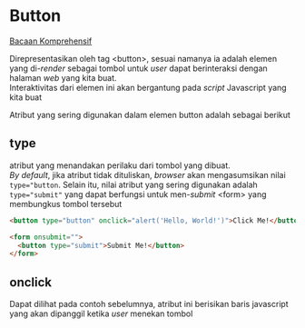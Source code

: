# Button
[Bacaan Komprehensif](https://developer.mozilla.org/en-US/docs/Web/HTML/Element/button)

Direpresentasikan oleh tag \<button>, sesuai namanya ia adalah elemen yang di-_render_ sebagai tombol untuk _user_ dapat berinteraksi dengan halaman _web_ yang kita buat.  
Interaktivitas dari elemen ini akan bergantung pada _script_ Javascript yang kita buat

Atribut yang sering digunakan dalam elemen button adalah sebagai berikut

## type
atribut yang menandakan perilaku dari tombol yang dibuat.  
_By default_, jika atribut tidak dituliskan, _browser_ akan mengasumsikan nilai `type="button`. Selain itu, nilai atribut yang sering digunakan adalah `type="submit"` yang dapat berfungsi untuk men-_submit_ \<form> yang membungkus tombol tersebut
```html
<button type="button" onclick="alert('Hello, World!')">Click Me!</button>

<form onsubmit="">
  <button type="submit">Submit Me!</button>
</form>
```

## onclick
Dapat dilihat pada contoh sebelumnya, atribut ini berisikan baris javascript yang akan dipanggil ketika _user_ menekan tombol 
